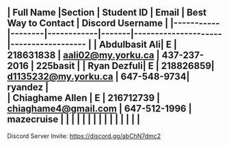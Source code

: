 | Full Name |Section | Student ID | Email | Best Way to Contact | Discord Username
|
|-----------|--------|------------|-------|---------------------|------------------
|
| Abdulbasit Ali| E | 218631838 | aali02@my.yorku.ca | 437-237-2016 | 225basit
|
| Ryan Dezfuli| E | 218826859| d1135232@my.yorku.ca | 647-548-9734| ryandez
|  
| Chiaghame Allen | E | 216712739 | chiaghame4@gmail.com | 647-512-1996 | mazecruise
|
| | | | | |
|
| | | | | |
|
---

Discord Server Invite: https://discord.gg/abChN7dmc2

